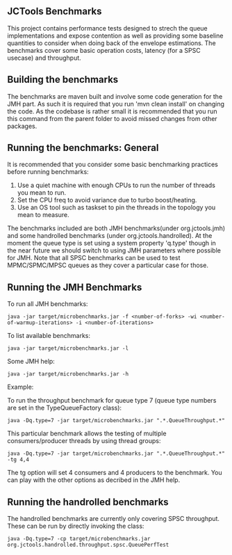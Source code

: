 JCTools Benchmarks
-------
This project contains performance tests designed to strech the queue implementations and expose contention as well
as providing some baseline quantities to consider when doing back of the envelope estimations. The benchmarks cover
some basic operation costs, latency (for a SPSC usecase) and throughput.

Building the benchmarks
-------
The benchmarks are maven built and involve some code generation for the JMH part. As such it is required that you
run 'mvn clean install' on changing the code. As the codebase is rather small it is recommended that you run this
command from the parent folder to avoid missed changes from other packages.

Running the benchmarks: General
-------
It is recommended that you consider some basic benchmarking practices before running benchmarks:

 1. Use a quiet machine with enough CPUs to run the number of threads you mean to run.
 2. Set the CPU freq to avoid variance due to turbo boost/heating.
 3. Use an OS tool such as taskset to pin the threads in the topology you mean to measure.

The benchmarks included are both JMH benchmarks(under org.jctools.jmh) and some handrolled benchmarks (under
org.jctools.handrolled). At the moment the queue type is set using a system property 'q.type' though in the near future
we should switch to using JMH parameters where possible for JMH.
Note that all SPSC benchmarks can be used to test MPMC/SPMC/MPSC queues as they cover a particular case for those.

Running the JMH Benchmarks
-----
To run all JMH benchmarks:

    java -jar target/microbenchmarks.jar -f <number-of-forks> -wi <number-of-warmup-iterations> -i <number-of-iterations>
To list available benchmarks:

    java -jar target/microbenchmarks.jar -l
Some JMH help:

    java -jar target/microbenchmarks.jar -h
Example:

To run the throughput benchmark for queue type 7 (queue type numbers are set in the TypeQueueFactory class):

    java -Dq.type=7 -jar target/microbenchmarks.jar ".*.QueueThroughput.*"

This particular benchmark allows the testing of multiple consumers/producer threads by using thread groups:

    java -Dq.type=7 -jar target/microbenchmarks.jar ".*.QueueThroughput.*" -tg 4,4

The tg option will set 4 consumers and 4 producers to the benchmark. You can play with the other options as decribed
in the JMH help.

Running the handrolled benchmarks
-----
The handrolled benchmarks are currently only covering SPSC throughput. These can be run by directly invoking the class:

    java -Dq.type=7 -cp target/microbenchmarks.jar org.jctools.handrolled.throughput.spsc.QueuePerfTest


